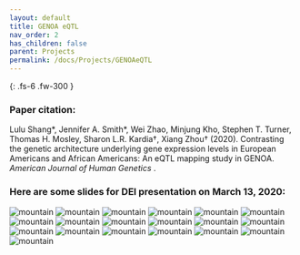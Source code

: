 ```yaml
---
layout: default
title: GENOA eQTL
nav_order: 2
has_children: false
parent: Projects
permalink: /docs/Projects/GENOAeQTL
---
```



{: .fs-6 .fw-300 }


### Paper citation:
Lulu Shang\*, Jennifer A. Smith\*, Wei Zhao, Minjung Kho, Stephen T. Turner, Thomas H. Mosley, Sharon L.R. Kardia†, Xiang Zhou† (2020). Contrasting the genetic architecture underlying gene expression levels in European Americans and African Americans: An eQTL mapping study in GENOA. *American Journal of Human Genetics* .


### Here are some slides for DEI presentation on March 13, 2020:

![mountain](https://raw.githubusercontent.com/shangll123/shangll123.github.io/master/images/DEI/DEI.001.jpeg)
![mountain](https://raw.githubusercontent.com/shangll123/shangll123.github.io/master/images/DEI/DEI.002.jpeg)
![mountain](https://raw.githubusercontent.com/shangll123/shangll123.github.io/master/images/DEI/DEI.003.jpeg)
![mountain](https://raw.githubusercontent.com/shangll123/shangll123.github.io/master/images/DEI/DEI.004.jpeg)
![mountain](https://raw.githubusercontent.com/shangll123/shangll123.github.io/master/images/DEI/DEI.005.jpeg)
![mountain](https://raw.githubusercontent.com/shangll123/shangll123.github.io/master/images/DEI/DEI.006.jpeg)
![mountain](https://raw.githubusercontent.com/shangll123/shangll123.github.io/master/images/DEI/DEI.007.jpeg)
![mountain](https://raw.githubusercontent.com/shangll123/shangll123.github.io/master/images/DEI/DEI.008.jpeg)
![mountain](https://raw.githubusercontent.com/shangll123/shangll123.github.io/master/images/DEI/DEI.009.jpeg)
![mountain](https://raw.githubusercontent.com/shangll123/shangll123.github.io/master/images/DEI/DEI.010.jpeg)
![mountain](https://raw.githubusercontent.com/shangll123/shangll123.github.io/master/images/DEI/DEI.011.jpeg)
![mountain](https://raw.githubusercontent.com/shangll123/shangll123.github.io/master/images/DEI/DEI.012.jpeg)
![mountain](https://raw.githubusercontent.com/shangll123/shangll123.github.io/master/images/DEI/DEI.013.jpeg)
![mountain](https://raw.githubusercontent.com/shangll123/shangll123.github.io/master/images/DEI/DEI.014.jpeg)
![mountain](https://raw.githubusercontent.com/shangll123/shangll123.github.io/master/images/DEI/DEI.015.jpeg)
![mountain](https://raw.githubusercontent.com/shangll123/shangll123.github.io/master/images/DEI/DEI.016.jpeg)
![mountain](https://raw.githubusercontent.com/shangll123/shangll123.github.io/master/images/DEI/DEI.017.jpeg)
![mountain](https://raw.githubusercontent.com/shangll123/shangll123.github.io/master/images/DEI/DEI.018.jpeg)
![mountain](https://raw.githubusercontent.com/shangll123/shangll123.github.io/master/images/DEI/DEI.019.jpeg)




